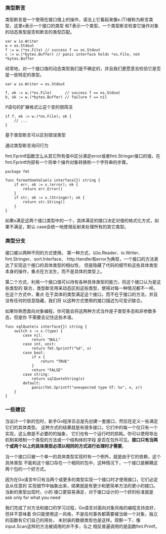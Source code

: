 
### 类型断言

类型断言是一个使用在接口值上的操作，语法上它看起来像x.(T)被称为断言类型，这里x表示一个接口的类型
和T表示一个类型，一个类型断言检查它操作对象的动态类型是否和断言的类型匹配。

```
var w io.Writer
w = os.Stdout
f := w.(*os.File) // success f == os.Stdout
c := w.(*bytes.Buffer) // panic interface holds *os.File, not *bytes.Buffer
```

经常地，对一个接口值的动态类型我们是不确定的，并且我们更愿意去检验它是否是一些特定的类型。

```
var w io.Writer = os.Stdout

f, ok := w.(*os.File)      // success f == os.Stdout
b, ok := w.(*bytes.Buffer) // failure f == nil
```

if语句的扩展格式让这个变的很简洁
```
if f, ok := w.(*os.File); ok {
    // ...
}
```

基于类型断言可以区别错误类型

通过类型断言询问行为

fmt.Fprintf函数怎么从其它所有值中区分满足error或者fmt.Stringer接口的值，在
fmt.Fprintf内部有一个将单个操作对象转换称一个字符串的步骤。
```
package fmt

func formatOneValue(x interface{}) string {
    if err, ok := x.(error); ok {
        return err.Error()
    }
    if str, ok := x.(Stringer); ok {
        return str.String()
    }
}
```
如果x满足这两个接口类型中的一个，具体满足的接口决定对值的格式化方式，如果不满足，默认
case会统一地使用反射来处理所有的其它类型。

### 类型分支

接口被以两种不同的方式使用。
第一种方式，以io.Reader、io.Writer、fmt.Stringer、sort.Interface、
http.Handler和error为典型，一个接口的方法表达了实现这个接口的具体类型的相似性，
但是隐藏了代码的细节和这些具体类型本身的操作，重点在方法生，而不是具体的类型上。

第二个方式，利用一个接口值可以持有各种具体类型的能力，将这个接口认为是这些类型的
联合，类型断言用来动态区别这些类型，使得对每一种情况都不一样。在这个方式中，重点
在于具体的类型满足这个接口，而不在于接口的方法，并且没有任何的信息隐藏，我们将
以这种方式使用的接口描述为可变识联合。

如果你熟悉面向对象编程，你可能会将这两种方式当作是子类型多态和非参数多态，但是你
不需要去记住这些术语。

```
func sqlQuote(x interface{}) string {
    switch x := x.(type) {
        case nil:
            return "NULL"
        case int, unit:
            return fmt.Sprintf("%d", x)
        case bool:
            if x {
                return "TRUE"
            }
            return "FALSE"
        case string:
            return sqlQuoteString(x)
        default:
            panic(fmt.Sprintf("unexpected type %T: %v", x, x))
    }
}
```

### 一些建议

当设计一个新的包时，新手Go程序员总是先创建一套接口，然后在定义一些满足它们的具体类型。
这种方式的结果就是有很多接口，它们中的每一个仅只有一个实现，这么做是不必要的的抽象，
它们也有一个运行时的损耗。你可以使用导出机制来限制一个类型的方法或一个结构体的字段
是否在包外可见。**接口只有当两个或两个以上的具体类型必须以相同的方式进行处理时才需要**。

当一个接口只被一个单一的具体类型实现时有一个例外，就是由于它的依赖，这个具体类型
不能和这个接口存在一个相同的包中，这种情况下，一个接口是解耦这两个包的一个好方式。

因为在Go语言中只有当两个或更多的类型实现一个接口时才使用接口，它们必定会从任意的
实现细节中抽象出来，结果就是有更少和更简单方法的更小的接口。当新的类型出现时，小的
接口更容易满足，对于接口设计的一个好的标准就是 ask only for what you need

我们完成了对方法和接口的学习过程，Go语言对面向对象风格的编程支持良好，但并不意味着
你只能使用这一风格，不是任何事务都需要被当做一个对象，独立的函数有它们自己的用处，
未封装的数据类型也是这样。观察一下，像input.Scan这样的方法被调用的并不多，与之
相反普遍调用的是函数fmt.Printf。








